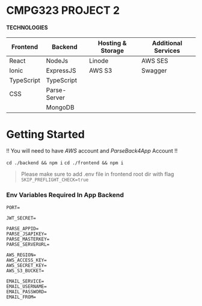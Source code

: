 # CMPG323 PROJECT 2

#### TECHNOLOGIES

| Frontend   | Backend      | Hosting & Storage | Additional Services |
| ---------- | ------------ | ----------------- | ------------------- |
| React      | NodeJs       | Linode            | AWS SES             |
| Ionic      | ExpressJS    | AWS S3            | Swagger             |
| TypeScript | TypeScript   |                   |                     |
| CSS        | Parse-Server |                   |                     |
|            | MongoDB      |                   |                     |

# Getting Started

!! You will need to have _AWS_ account and _ParseBack4App_ Account !!

`cd ./backend && npm i`
`cd ./frontend && npm i`

> Please make sure to add .env file in frontend root dir with flag
> `SKIP_PREFLIGHT_CHECK=true`

### Env Variables Required In App Backend

```
PORT=

JWT_SECRET=

PARSE_APPID=
PARSE_JSAPIKEY=
PARSE_MASTERKEY=
PARSE_SERVERURL=

AWS_REGION=
AWS_ACCESS_KEY=
AWS_SECRET_KEY=
AWS_S3_BUCKET=

EMAIL_SERVICE=
EMAIL_USERNAME=
EMAIL_PASSWORD=
EMAIL_FROM=
```
